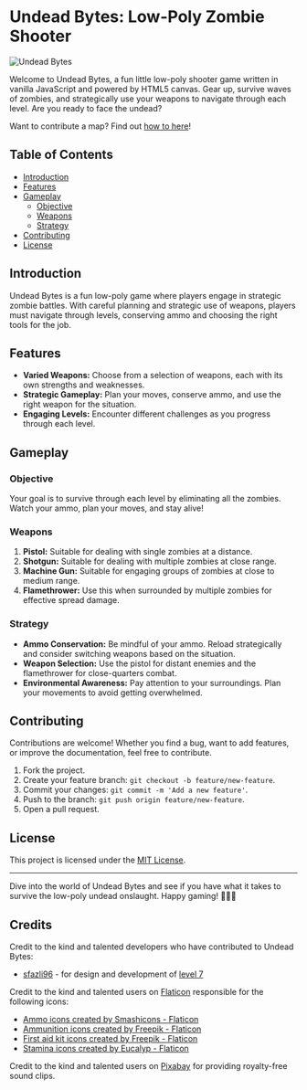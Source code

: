 # Undead Bytes: Low-Poly Zombie Shooter

![Undead Bytes](https://i.imgur.com/qILV165.png)

Welcome to Undead Bytes, a fun little low-poly shooter game written in vanilla JavaScript and powered by HTML5 canvas. Gear up, survive waves of zombies, and strategically use your weapons to navigate through each level. Are you ready to face the undead?

Want to contribute a map? Find out [how to here](./docs/contribute/maps.md)!

## Table of Contents
- [Introduction](#introduction)
- [Features](#features)
- [Gameplay](#gameplay)
  - [Objective](#objective)
  - [Weapons](#weapons)
  - [Strategy](#strategy)
- [Contributing](#contributing)
- [License](#license)

## Introduction

Undead Bytes is a fun low-poly game where players engage in strategic zombie battles. With careful planning and strategic use of weapons, players must navigate through levels, conserving ammo and choosing the right tools for the job.

## Features

- **Varied Weapons:** Choose from a selection of weapons, each with its own strengths and weaknesses.
- **Strategic Gameplay:** Plan your moves, conserve ammo, and use the right weapon for the situation.
- **Engaging Levels:** Encounter different challenges as you progress through each level.

## Gameplay

### Objective

Your goal is to survive through each level by eliminating all the zombies. Watch your ammo, plan your moves, and stay alive!

### Weapons

1. **Pistol:** Suitable for dealing with single zombies at a distance.
2. **Shotgun:** Suitable for dealing with multiple zombies at close range.
2. **Machine Gun:** Suitable for engaging groups of zombies at close to medium range.
2. **Flamethrower:** Use this when surrounded by multiple zombies for effective spread damage.

### Strategy

- **Ammo Conservation:** Be mindful of your ammo. Reload strategically and consider switching weapons based on the situation.
- **Weapon Selection:** Use the pistol for distant enemies and the flamethrower for close-quarters combat.
- **Environmental Awareness:** Pay attention to your surroundings. Plan your movements to avoid getting overwhelmed.

## Contributing

Contributions are welcome! Whether you find a bug, want to add features, or improve the documentation, feel free to contribute.

1. Fork the project.
2. Create your feature branch: `git checkout -b feature/new-feature`.
3. Commit your changes: `git commit -m 'Add a new feature'`.
4. Push to the branch: `git push origin feature/new-feature`.
5. Open a pull request.

## License

This project is licensed under the [MIT License](LICENSE.md).

---

Dive into the world of Undead Bytes and see if you have what it takes to survive the low-poly undead onslaught. Happy gaming! 🧟‍♂️🔫

## Credits

Credit to the kind and talented developers who have contributed to Undead Bytes:

- <a href="https://github.com/sentrychris/https://github.com/sfazli96">sfazli96</a> - for design and development of [level 7](https://github.com/sentrychris/undeadbytes/pull/21)

Credit to the kind and talented users on [Flaticon](https://www.flaticon.com/s) responsible for the following icons:

- <a href="https://www.flaticon.com/free-icons/ammo" title="ammo icons">Ammo icons created by Smashicons - Flaticon</a>
- <a href="https://www.flaticon.com/free-icons/ammunition" title="ammunition icons">Ammunition icons created by Freepik - Flaticon</a>
- <a href="https://www.flaticon.com/free-icons/first-aid-kit" title="first aid kit icons">First aid kit icons created by Freepik - Flaticon</a>
- <a href="https://www.flaticon.com/free-icons/stamina" title="stamina icons">Stamina icons created by Eucalyp - Flaticon</a>

Credit to the kind and talented users on [Pixabay](https://pixabay.com/id/service/license-summary/) for providing royalty-free sound clips.

